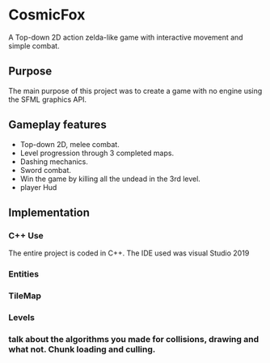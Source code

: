 # CosmicFox
A Top-down 2D action zelda-like game with interactive movement and simple combat.

## Purpose
The main purpose of this project was to create a game with no engine using the SFML graphics API.

## Gameplay features
- Top-down 2D, melee combat.
- Level progression through 3 completed maps.
- Dashing mechanics.
- Sword combat.
- Win the game by killing all the undead in the 3rd level.
- player Hud

## Implementation
### C++ Use
The entire project is coded in C++. The IDE used was visual Studio 2019

### Entities

### TileMap

### Levels

### talk about the algorithms you made for collisions, drawing and what not. Chunk loading and culling.
### 










